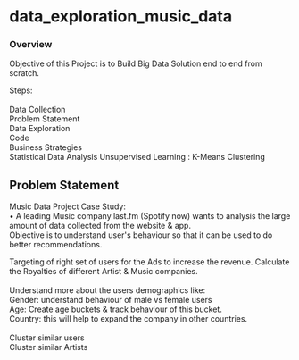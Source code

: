 # data_exploration_music_data

### Overview
Objective of this Project is to Build Big Data Solution end to end from scratch.

Steps:</br></br>
Data Collection</br>
Problem Statement</br>
Data Exploration</br>
Code</br>
Business Strategies</br>
Statistical Data Analysis Unsupervised Learning : K-Means Clustering</br>

## Problem Statement
Music Data Project Case Study:</br>
• A leading Music company last.fm (Spotify now) wants to analysis the large amount of data collected from the website & app.</br>
Objective is to understand user's behaviour so that it can be used to do better recommendations.</br>

Targeting of right set of users for the Ads to increase the revenue. Calculate the Royalties of different Artist & Music companies. </br>
</br>
Understand more about the users demographics like:</br>
Gender: understand behaviour of male vs female users</br>
Age: Create age buckets & track behaviour of this bucket.</br>
Country: this will help to expand the company in other countries.</br></br>
Cluster similar users</br>
Cluster similar Artists</br>